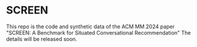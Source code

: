 # SCREEN
This repo is the code and synthetic data of the ACM MM 2024 paper "SCREEN: A Benchmark for Situated Conversational Recommendation"
The details will be released soon.

